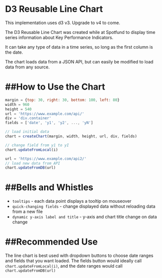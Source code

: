 D3 Reusable Line Chart
=======================

This implementation uses d3 v3. Upgrade to v4 to come.

The D3 Reusable Line Chart was created while at Spotfund to display time series information about Key Performance Indicators.

It can take any type of data in a time series, so long as the first column is the date.

The chart loads data from a JSON API, but can easily be modified to load data from any source.

##How to Use the Chart
=======================

```javascript
margin = {top: 30, right: 30, bottom: 100, left: 80}
width = 960
height = 540
url = 'https://www.example.com/api/'
div = 'div.container'
fields = ['date', 'y1', 'y2', ..., 'yN']

// load initial data
chart = createChart(margin, width, height, url, div, fields)

// change field from y1 to yI
chart.updateFromLocal(i)

url = 'https://www.example.com/api2/'
// load new data from API
chart.updateFromDB(url)
```

##Bells and Whistles
=======================

- `tooltips` - each data point displays a tooltip on mouseover
- `quick-changing fields` - change displayed data without reloading data from a new file
- `dynamic y-axis label and title` - y-axis and chart title change on data change

##Recommended Use
=======================

The line chart is best used with dropdown buttons to choose date ranges and fields that you want loaded.  The fields button would ideally call `chart.updateFromLocal(i)`, and the date ranges would call `chart.updateFromDB(url)`
